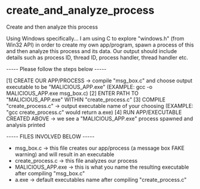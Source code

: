 # create_and_analyze_process
Create and then analyze this process

Using Windows specifically... I am using C to explore "windows.h" (from Win32 API) in order to create my own 
app/program, spawn a process of this and then analyze this process and its data. Our output should include 
details such as process ID, thread ID, process handler, thread handler etc. 


  
----- Please follow the steps below -----

[1] CREATE OUR APP/PROCESS -> compile "msg_box.c" and choose output executable to be "MALICIOUS_APP.exe" (EXAMPLE: gcc -o MALICIOUS_APP.exe msg_box.c)
[2] ENTER PATH TO "MALICIOUS_APP.exe" WITHIN "create_process.c"
[3] COMPILE "create_process.c" -> output executable name of your choosing (EXAMPLE: "gcc create_process.c" would return a.exe)
[4] RUN APP/EXECUTABLE CREATED ABOVE -> we see a "MALICIOUS_APP.exe" process spawned and analysis printed




----- FILES INVOLVED BELOW -----

* msg_box.c -> this file creates our app/process (a message box FAKE warning) and will result in an executable 
* create_process.c -> this file analyzes our process
* MALICIOUS_APP.exe -> this is what you name the resulting executable after compiling "msg_box.c"
* a.exe -> default executables name after compiling "create_process.c"

